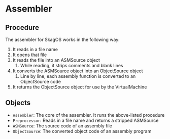 # Assembler

## Procedure

The assembler for SkagOS works in the following way:

1. It reads in a file name
2. It opens that file
3. It reads the file into an ASMSource object
    1. While reading, it strips comments and blank lines
4. It converts the ASMSource object into an ObjectSource object
    1. Line by line, each assembly function is converted to an ObjectSource code
5. It returns the ObjectSource object for use by the VirtualMachine

## Objects

- `Assembler`: The core of the assembler. It runs the above-listed procedure
- `Preprocessor`: Reads in a file name and returns a stripped ASMSource
- `ASMSource`: The source code of an assembly file
- `ObjectSource`: The converted object code of an assembly program

